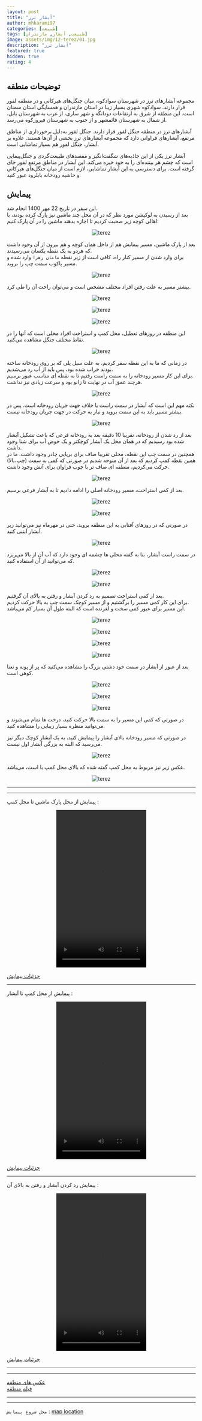 ```yaml
---
layout: post
title: "آبشار ترز"
author: mhkarami97
categories: [طبیعت]
tags: [طبیعت, آبشار, مازندران]
image: assets/img/12-terez/01.jpg
description: "آبشار ترز"
featured: true
hidden: true
rating: 4
---
```


## توضیحات منطقه
مجموعه آبشارهای ترز در شهرستان سوادکوه، میان جنگل‌های هیرکانی و در منطقه لفور قرار دارند. سوادکوه شهری بسیار زیبا در استان مازندران و همسایگی استان سمنان است. این منطقه از شرق به ارتفاعات دودانگه و شهر ساری، از غرب به شهرستان بابل، از شمال به شهرستان قائمشهر و از جنوب به شهرستان فیروزکوه می‌رسد.  

آبشارهای ترز در منطقه جنگل لفور قرار دارند. جنگل لفور به‌دلیل برخورداری از مناطق مرتفع، آبشارهای فراوانی دارد که مجموعه آبشارهای ترز بخشی از آن‌ها هستند. علاوه بر آبشار، جنگل لفور هم بسیار تماشایی است.  

آبشار ترز یکی از این جاذبه‌های شگفت‌انگیز و مقصدهای طبیعت‌گردی و جنگل‌پیمایی است که چشم هر بیننده‌ای را به خود خیره می‌کند. این آبشار در مناطق مرتفع لفور جای گرفته است. برای دسترسی به این آبشار تماشایی، لازم است از میان جنگل‌های هیرکانی و حاشیه رودخانه بابلرود عبور کنید.  

## پیمایش
این سفر در تاریخ 22 مهر 1400 انجام شد.  
بعد از رسیدن به لوکیشن مورد نظر که در آن محل چند ماشین نیز پارک کرده بودند، با اهالی کوچه زیر صحبت کردیم تا اجازه بدهند ماشین را در آن پارک کنیم:  

<p align="center">
  <img src="/assets/img/12-terez/02.jpg" alt="terez" />
</p>

بعد از پارک ماشین، مسیر پیمایش هم از داخل همان کوچه و هم بیرون از آن وجود داشت که هردو به یک نقطه یکسان می‌رسیدند.  
برای وارد شدن از مسیر کنار راه، کافی است از زیر نقطه `مامان زهرا` وارد شده و مسیر پاکوب سمت چپ را بروید.  

<p align="center">
  <img src="/assets/img/12-terez/03.jpg" alt="terez" />
</p>

بیشتر مسیر به علت رفتن افراد مختلف مشخص است و می‌توان راحت آن را طی کرد.  

<p align="center">
  <img src="/assets/img/12-terez/04.jpg" alt="terez" />
</p>

<p align="center">
  <img src="/assets/img/12-terez/05.jpg" alt="terez" />
</p>

<p align="center">
  <img src="/assets/img/12-terez/06.jpg" alt="terez" />
</p>

این منطقه در روزهای تعطیل، محل کمپ و استراحت افراد محلی است که آنها را در نقاط مختلف جنگل مشاهده می‌کنید.  

<p align="center">
  <img src="/assets/img/12-terez/07.jpg" alt="terez" />
</p>

در زمانی که ما به این نقطه سفر کردیم، به علت سیل پلی که بر روی رودخانه ساخته بودند خراب شده بود، پس باید از آب رد می‌شدیم.  
برای این کار مسیر رودخانه را به سمت راست رفتیم تا به نقطه ای مناسب عبور برسیم.  
هرچند عمق آب در نهایت تا زانو بود و سرعت زیادی نیز نداشت.  

<p align="center">
  <img src="/assets/img/12-terez/08.jpg" alt="terez" />
</p>

نکته مهم این است که آبشار در سمت راست یا خلاف جهت جریان رودخانه است. پس در بیشتر مسیر باید به این سمت بروید و نیاز به حرکت در جهت جریان رودخانه نیست.  

<p align="center">
  <img src="/assets/img/12-terez/09.jpg" alt="terez" />
</p>

بعد از رد شدن از رودخانه، تقریبا 10 دقیقه بعد به رودخانه فرعی که باعث تشکیل آبشار شده بود رسیدیم که در همان محل یک آبشار کوچکتر و یک حوض آب برای شنا وجود داشت.  
همچنین در سمت چپ این نقطه، محلی تقریبا صاف برای برپایی چادر وجود داشت. ما در همین نقطه کمپ کردیم که بعد از آن متوجه شدیم در صورتی که کمی به سمت (چپ،بالا) حرکت می‌کردیم، منطقه ای صاف تر با چوب فراوان برای آتش وجود داشت.  

<p align="center">
  <img src="/assets/img/12-terez/10.jpg" alt="terez" />
</p>

بعد از کمی استراحت، مسیر رودخانه اصلی را ادامه دادیم تا به آبشار فرعی برسیم.  

<p align="center">
  <img src="/assets/img/12-terez/11.jpg" alt="terez" />
</p>

<p align="center">
  <img src="/assets/img/12-terez/12.jpg" alt="terez" />
</p>

در صورتی که در روزهای آفتابی به این منطقه بروید، حتی در مهرماه نیز می‌توانید زیر آبشار آبتنی کنید.  

<p align="center">
  <img src="/assets/img/12-terez/13.jpg" alt="terez" />
</p>

در سمت راست آبشار، بنا به گفته محلی ها چشمه ای وجود دارد که آب آن از بالا می‌ریزد که می‌توانید از آن استفاده کنید.  

<p align="center">
  <img src="/assets/img/12-terez/14.jpg" alt="terez" />
</p>

<p align="center">
  <img src="/assets/img/12-terez/15.jpg" alt="terez" />
</p>

بعد از کمی استراحت تصمیم به رد کردن آبشار و رفتن به بالای آن گرفتیم.  
برای این کار کمی مسیر را برگشتیم و از مسیر کوچک سمت چپ به بالا حرکت کردیم.  
این مسیر برای عبور کمی سخت و لغزنده است که البته طول آن بسیار کم می‌باشد.  

<p align="center">
  <img src="/assets/img/12-terez/16.jpg" alt="terez" />
</p>

<p align="center">
  <img src="/assets/img/12-terez/17.jpg" alt="terez" />
</p>

<p align="center">
  <img src="/assets/img/12-terez/18.jpg" alt="terez" />
</p>

<p align="center">
  <img src="/assets/img/12-terez/19.jpg" alt="terez" />
</p>

بعد از عبور از آبشار در سمت خود دشتی بزرگ را مشاهده می‌کنید که پر از پونه و نعنا کوهی است.  

<p align="center">
  <img src="/assets/img/12-terez/20.jpg" alt="terez" />
</p>

<p align="center">
  <img src="/assets/img/12-terez/21.jpg" alt="terez" />
</p>

<p align="center">
  <img src="/assets/img/12-terez/22.jpg" alt="terez" />
</p>

در صورتی که کمی این مسیر را به سمت بالا حرکت کنید، درخت ها تمام می‌شوند و می‌توانید منظره بسیار زیبایی را مشاهده کنید.  

در صورتی که مسیر رودخانه بالای آبشار را پیمایش کنید، به یک آبشار کوچک دیگر نیز می‌رسید که البته به بزرگی آبشار اول نیست.  

<p align="center">
  <img src="/assets/img/12-terez/27.jpg" alt="terez" />
</p>

عکس زیر نیز مربوط به محل کمپ گفته شده که بالای محل کمپ با است، می‌باشد.  

<p align="center">
  <img src="/assets/img/12-terez/23.jpg" alt="terez" />
</p>

---
---

پیمایش از محل پارک ماشین تا محل کمپ : 

<p align="center">
<video width="240" height="420" controls>
  <source src="/assets/img/12-terez/01.mp4" type="video/mp4">
</video>
</p>

[جزئیات پیمایش](/assets/img/12-terez/24.jpg)  

---

پیمایش از محل کمپ تا آبشار : 

<p align="center">
<video width="240" height="420" controls>
  <source src="/assets/img/12-terez/02.mp4" type="video/mp4">
</video>
</p>

[جزئیات پیمایش](/assets/img/12-terez/25.jpg)  

---

پیمایش رد کردن آبشار و رفتن به بالای آن : 

<p align="center">
<video width="240" height="420" controls>
  <source src="/assets/img/12-terez/03.mp4" type="video/mp4">
</video>
</p>

[جزئیات پیمایش](/assets/img/12-terez/25.jpg)  

---
---

[عکس های منطقه](https://www.instagram.com/p/CVHmfbsjhGU)  
[فیلم منطقه](https://www.instagram.com/tv/CVMlh-Ojmd9)  

---
---

`محل شروع پیمایش` : [map location](https://www.google.com/maps/place/Terez+Waterfall+%D8%A2%D8%A8%D8%B4%D8%A7%D8%B1+%D8%AA%D8%B1%D8%B2%E2%80%AD/@36.1179042,52.4608066,10z/data=!4m9!1m2!2m1!1z2KLYqNi02KfYsSDYqtix2LI!3m5!1s0x3f8551a3e56f9765:0x7a3c492e743fb881!8m2!3d36.2719244!4d52.8100371!15sChHYotio2LTYp9ixINiq2LHYspIBD25hdGlvbmFsX2ZvcmVzdA)
